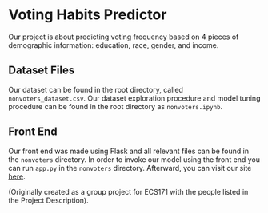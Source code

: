 # Voting Habits Predictor

Our project is about predicting voting frequency based on 4 pieces of demographic information: education, race, gender, and income. 


## Dataset Files
Our dataset can be found in the root directory, called `nonvoters_dataset.csv`. Our dataset exploration procedure and model tuning procedure can be found in the root directory as `nonvoters.ipynb`.

## Front End 
Our front end was made using Flask and all relevant files can be found in the `nonvoters` directory. In order to invoke our model using the front end you can run `app.py` in the `nonvoters` directory. Afterward, you can visit our site [here](http://localhost:9999).

(Originally created as a group project for ECS171 with the people listed in the Project Description).
